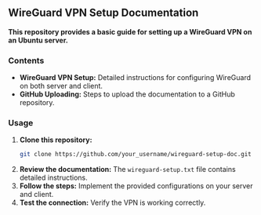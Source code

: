 ## WireGuard VPN Setup Documentation

**This repository provides a basic guide for setting up a WireGuard VPN on an Ubuntu server.**

### Contents
* **WireGuard VPN Setup:** Detailed instructions for configuring WireGuard on both server and client.
* **GitHub Uploading:** Steps to upload the documentation to a GitHub repository.

### Usage
1. **Clone this repository:**
   ```bash
   git clone https://github.com/your_username/wireguard-setup-doc.git
   ```
2. **Review the documentation:** The `wireguard-setup.txt` file contains detailed instructions.
3. **Follow the steps:** Implement the provided configurations on your server and client.
4. **Test the connection:** Verify the VPN is working correctly.


